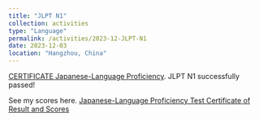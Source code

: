 ```yaml
---
title: "JLPT N1"
collection: activities
type: "Language"
permalink: /activities/2023-12-JLPT-N1
date: 2023-12-03
location: "Hangzhou, China"
---
```


[CERTIFICATE Japanese-Language Proficiency](). JLPT N1 successfully passed!

See my scores here. [Japanese-Language Proficiency Test Certificate of Result and Scores]()
